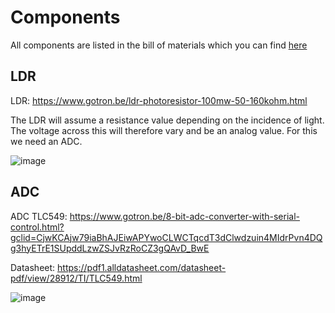 # Components
All components are listed in the bill of materials which you can find [here](https://github.com/Slauf21/Workshop-IOT-RPI-2022-23/blob/main/Documents/BOM.xlsx)

## LDR
LDR: https://www.gotron.be/ldr-photoresistor-100mw-50-160kohm.html

The LDR will assume a resistance value depending on the incidence of light. The voltage across this will therefore vary and be an analog value. For this we need an ADC.

![image](https://user-images.githubusercontent.com/79916416/197495382-c62f6ac9-0afe-435c-8baf-716bd85ffba2.png)

## ADC
ADC TLC549: https://www.gotron.be/8-bit-adc-converter-with-serial-control.html?gclid=CjwKCAjw79iaBhAJEiwAPYwoCLWCTqcdT3dClwdzuin4MIdrPvn4DQg3hyETrE1SUpddLzwZSJvRzRoCZ3gQAvD_BwE

Datasheet: https://pdf1.alldatasheet.com/datasheet-pdf/view/28912/TI/TLC549.html

![image](https://user-images.githubusercontent.com/79916416/197496335-5483d1d2-a319-4482-ad6b-eb48fd0b88e4.png)

## 

